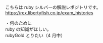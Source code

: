 こちらは ruby シルバーの解説レポジトリです。
https://rex.libertyfish.co.jp/exam_histories

・何のために<br>
ruby の知識がほしい。<br>
rubyGold とりたい（4 月中）
